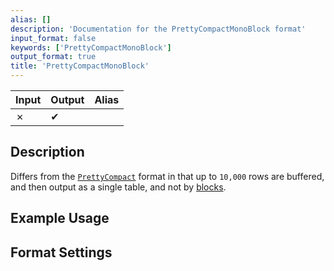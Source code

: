 ```yaml
---
alias: []
description: 'Documentation for the PrettyCompactMonoBlock format'
input_format: false
keywords: ['PrettyCompactMonoBlock']
output_format: true
title: 'PrettyCompactMonoBlock'
---
```



| Input | Output  | Alias |
|-------|---------|-------|
| ✗     | ✔       |       |

## Description 

Differs from the [`PrettyCompact`](./PrettyCompact.md) format in that up to `10,000` rows are buffered, 
and then output as a single table, and not by [blocks](/development/architecture#block).

## Example Usage 

## Format Settings 

<PrettyFormatSettings/>
